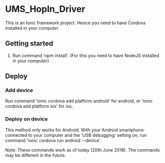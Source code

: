 # UMS_HopIn_Driver
This is an Ionic framework project. Hence you need to have Cordova installed in your computer.

## Getting started
1. Run command 'npm install'. (For this you need to have NodeJS installed in your computer)

## Deploy
### Add device
Run command 'ionic cordova add platform android' for android, or 'ionic cordova add platform ios' for ios.

### Deploy on device
This method only works for Android. With your Android smartphone connected to your computer and the 'USB debugging' setting on,
run command 'ionic cordova run android --device'.

Note: These commands work as of today (20th June 2018). The commands may be different in the future.

